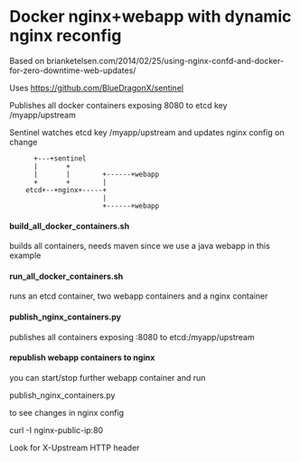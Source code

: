 Docker nginx+webapp with dynamic nginx reconfig
==========

Based on brianketelsen.com/2014/02/25/using-nginx-confd-and-docker-for-zero-downtime-web-updates/

Uses https://github.com/BlueDragonX/sentinel 

Publishes all docker containers exposing 8080 to etcd key /myapp/upstream 

Sentinel watches etcd key /myapp/upstream and updates nginx config on change

          +---+sentinel                  
          |       +                      
          |       |        +------+webapp
          +       +        |             
        etcd+--+nginx+-----+             
                           |             
                           +------+webapp


#### build\_all\_docker\_containers.sh

builds all containers, needs maven since we use a java webapp in this example

#### run\_all\_docker\_containers.sh

runs an etcd container, two webapp containers and a nginx container

#### publish\_nginx\_containers.py

publishes all containers exposing :8080 to etcd:/myapp/upstream

#### republish webapp containers to nginx

you can start/stop further webapp container and run

publish\_nginx\_containers.py

to see changes in nginx config

curl -I nginx-public-ip:80

Look for X-Upstream HTTP header
